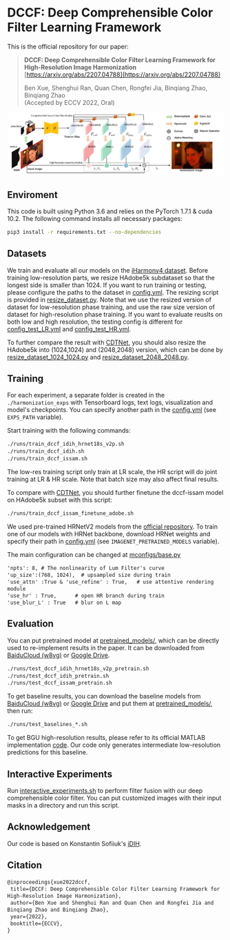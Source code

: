 # DCCF: Deep Comprehensible Color Filter Learning Framework

This is the official repository for our paper:

> **DCCF: Deep Comprehensible Color Filter Learning Framework for High-Resolution Image Harmonization**
> [https://arxiv.org/abs/2207.04788](https://arxiv.org/abs/2207.04788)
>
> Ben Xue, Shenghui Ran, Quan Chen, Rongfei Jia, Binqiang Zhao, Binqiang Zhao </br>
> (Accepted by ECCV 2022, Oral) 

![Teaser](assets/Picture1.png)


## Enviroment

This code is built using Python 3.6 and relies on the PyTorch 1.7.1 & cuda 10.2. The following command installs all necessary packages:

```.bash
pip3 install -r requirements.txt --no-dependencies
```



## Datasets
We train and evaluate all our models on the [iHarmony4 dataset](https://github.com/bcmi/Image_Harmonization_Datasets). Before training low-resolution parts, we resize HAdobe5k subdataset so that   the longest side is smaller than 1024. If you want to run training or testing, please configure the paths to the dataset in [config.yml](./config.yml).
The resizing script is provided in [resize_dataset.py](./notebooks/resize_dataset.py). Note that we use the resized version of dataset for low-resolution phase training, and use the raw size version of dataset for high-resolution phase training. If you want to evaluate reuslts on both low and high resolution, the testing config is different for [config_test_LR.yml](./config_test_LR.yml) and [config_test_HR.yml](./config_test_HR.yml). 

To further compare the result with [CDTNet](https://github.com/bcmi/CDTNet-High-Resolution-Image-Harmonization), you should also resize the HAdobe5k into (1024,1024) and (2048,2048) version, which can be done by [resize_dataset_1024_1024.py](./notebooks/resize_dataset_1024_1024.py) and [resize_dataset_2048_2048.py](./notebooks/resize_dataset_2048_2048.py).

## Training

For each experiment, a separate folder is created in the `./harmonization_exps` with Tensorboard logs, text logs, visualization and model's checkpoints.
You can specify another path in the [config.yml](./config.yml) (see `EXPS_PATH` variable).

Start training with the following commands:
```.bash
./runs/train_dccf_idih_hrnet18s_v2p.sh
./runs/train_dccf_idih.sh
./runs/train_dccf_issam.sh
```

The low-res training script only train at LR scale, the HR script will do joint training at LR & HR scale. Note that batch size may also affect final results.

To compare with [CDTNet](https://github.com/bcmi/CDTNet-High-Resolution-Image-Harmonization), you should further finetune the dccf-issam model on HAdobe5k subset with this script:
```.bash
./runs/train_dccf_issam_finetune_adobe.sh
```

We used pre-trained HRNetV2 models from the [official repository](https://github.com/HRNet/HRNet-Image-Classification).
To train one of our models with HRNet backbone, download HRNet weights and specify their path in [config.yml](./config.yml) (see `IMAGENET_PRETRAINED_MODELS` variable).

The main configuration can be changed at [mconfigs/base.py](./mconfigs/base.py)
```
'npts': 8, # The nonlinearity of Lum Filter's curve
'up_size':(768, 1024),  # upsampled size during train
'use_attn' :True & 'use_refine' : True,   # use attentive rendering module
'use_hr' : True,      # open HR branch during train
'use_blur_L' : True   # blur on L map
```

## Evaluation

You can put pretrained model at [pretrained_models/](./pretrained_models), which can be directly used to re-implement results in the paper. It can be downloaded from [BaiduCloud (w8vg)](https://pan.baidu.com/s/1u5q94SzYciYkq5rspBaN7w) or [Google Drive](https://drive.google.com/drive/folders/1RFuf2zMU55ISYWSqu6HDELSxZTne8_u_?usp=sharing). 
```.bash
./runs/test_dccf_idih_hrnet18s_v2p_pretrain.sh
./runs/test_dccf_idih_pretrain.sh
./runs/test_dccf_issam_pretrain.sh
```

To get baseline results, you can download the baseline models from [BaiduCloud (w8vg)](https://pan.baidu.com/s/1u5q94SzYciYkq5rspBaN7w) or [Google Drive](https://drive.google.com/drive/folders/1RFuf2zMU55ISYWSqu6HDELSxZTne8_u_?usp=sharing) and put them at [pretrained_models/](./pretrained_models), then run:
```.bash
./runs/test_baselines_*.sh
```

To get BGU high-resolution results, please refer to its official MATLAB implementation [code](https://github.com/google/bgu). Our code only generates intermediate low-resolution predictions for this baseline.

## Interactive Experiments

Run [interactive_experiments.sh](./runs/interactive_experiments.sh) to perform filter fusion with our deep comprehensible color filter. You can put customized images with their input masks in a directory and run this script.

## Acknowledgement

Our code is based on Konstantin Sofiiuk's [iDIH](https://github.com/saic-vul/image_harmonization).

## Citation

```
@inproceedings{xue2022dccf,
 title={DCCF: Deep Comprehensible Color Filter Learning Framework for High-Resolution Image Harmonization},
 author={Ben Xue and Shenghui Ran and Quan Chen and Rongfei Jia and Binqiang Zhao and Binqiang Zhao},
 year={2022},
 booktitle={ECCV},
}
```
